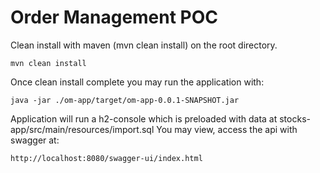 # Order Management POC

Clean install with maven (mvn clean install) on the root directory.

    mvn clean install

Once clean install complete you may run the application with:

    java -jar ./om-app/target/om-app-0.0.1-SNAPSHOT.jar

Application will run a h2-console which is preloaded with data at stocks-app/src/main/resources/import.sql
You may view, access the api with swagger at:

    http://localhost:8080/swagger-ui/index.html

